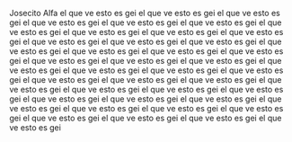 Josecito Alfa
el  que ve esto es gei
el  que ve esto es gei
el  que ve esto es gei
el  que ve esto es gei
el  que ve esto es gei
el  que ve esto es gei
el  que ve esto es gei
el  que ve esto es gei
el  que ve esto es gei
el  que ve esto es gei
el  que ve esto es gei
el  que ve esto es gei
el  que ve esto es gei
el  que ve esto es gei
el  que ve esto es gei
el  que ve esto es gei
el  que ve esto es gei
el  que ve esto es gei
el  que ve esto es gei
el  que ve esto es gei
el  que ve esto es gei
el  que ve esto es gei
el  que ve esto es gei
el  que ve esto es gei
el  que ve esto es gei
el  que ve esto es gei
el  que ve esto es gei
el  que ve esto es gei
el  que ve esto es gei
el  que ve esto es gei
el  que ve esto es gei
el  que ve esto es gei
el  que ve esto es gei
el  que ve esto es gei
el  que ve esto es gei
el  que ve esto es gei
el  que ve esto es gei
el  que ve esto es gei
el  que ve esto es gei
el  que ve esto es gei
el  que ve esto es gei
el  que ve esto es gei
